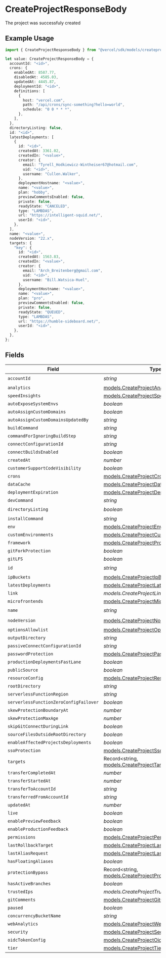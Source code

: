 # CreateProjectResponseBody

The project was successfuly created

## Example Usage

```typescript
import { CreateProjectResponseBody } from "@vercel/sdk/models/createprojectop.js";

let value: CreateProjectResponseBody = {
  accountId: "<id>",
  crons: {
    enabledAt: 8587.77,
    disabledAt: 4585.03,
    updatedAt: 4445.87,
    deploymentId: "<id>",
    definitions: [
      {
        host: "vercel.com",
        path: "/api/crons/sync-something?hello=world",
        schedule: "0 0 * * *",
      },
    ],
  },
  directoryListing: false,
  id: "<id>",
  latestDeployments: [
    {
      id: "<id>",
      createdAt: 3361.02,
      createdIn: "<value>",
      creator: {
        email: "Tyrell_Hodkiewicz-Wintheiser67@hotmail.com",
        uid: "<id>",
        username: "Cullen.Walker",
      },
      deploymentHostname: "<value>",
      name: "<value>",
      plan: "hobby",
      previewCommentsEnabled: false,
      private: false,
      readyState: "CANCELED",
      type: "LAMBDAS",
      url: "https://intelligent-squid.net/",
      userId: "<id>",
    },
  ],
  name: "<value>",
  nodeVersion: "22.x",
  targets: {
    "key": {
      id: "<id>",
      createdAt: 1563.83,
      createdIn: "<value>",
      creator: {
        email: "Arch_Breitenberg@gmail.com",
        uid: "<id>",
        username: "Bill.Watsica-Huel",
      },
      deploymentHostname: "<value>",
      name: "<value>",
      plan: "pro",
      previewCommentsEnabled: false,
      private: false,
      readyState: "QUEUED",
      type: "LAMBDAS",
      url: "https://humble-sideboard.net/",
      userId: "<id>",
    },
  },
};
```

## Fields

| Field                                                                                              | Type                                                                                               | Required                                                                                           | Description                                                                                        |
| -------------------------------------------------------------------------------------------------- | -------------------------------------------------------------------------------------------------- | -------------------------------------------------------------------------------------------------- | -------------------------------------------------------------------------------------------------- |
| `accountId`                                                                                        | *string*                                                                                           | :heavy_check_mark:                                                                                 | N/A                                                                                                |
| `analytics`                                                                                        | [models.CreateProjectAnalytics](../models/createprojectanalytics.md)                               | :heavy_minus_sign:                                                                                 | N/A                                                                                                |
| `speedInsights`                                                                                    | [models.CreateProjectSpeedInsights](../models/createprojectspeedinsights.md)                       | :heavy_minus_sign:                                                                                 | N/A                                                                                                |
| `autoExposeSystemEnvs`                                                                             | *boolean*                                                                                          | :heavy_minus_sign:                                                                                 | N/A                                                                                                |
| `autoAssignCustomDomains`                                                                          | *boolean*                                                                                          | :heavy_minus_sign:                                                                                 | N/A                                                                                                |
| `autoAssignCustomDomainsUpdatedBy`                                                                 | *string*                                                                                           | :heavy_minus_sign:                                                                                 | N/A                                                                                                |
| `buildCommand`                                                                                     | *string*                                                                                           | :heavy_minus_sign:                                                                                 | N/A                                                                                                |
| `commandForIgnoringBuildStep`                                                                      | *string*                                                                                           | :heavy_minus_sign:                                                                                 | N/A                                                                                                |
| `connectConfigurationId`                                                                           | *string*                                                                                           | :heavy_minus_sign:                                                                                 | N/A                                                                                                |
| `connectBuildsEnabled`                                                                             | *boolean*                                                                                          | :heavy_minus_sign:                                                                                 | N/A                                                                                                |
| `createdAt`                                                                                        | *number*                                                                                           | :heavy_minus_sign:                                                                                 | N/A                                                                                                |
| `customerSupportCodeVisibility`                                                                    | *boolean*                                                                                          | :heavy_minus_sign:                                                                                 | N/A                                                                                                |
| `crons`                                                                                            | [models.CreateProjectCrons](../models/createprojectcrons.md)                                       | :heavy_minus_sign:                                                                                 | N/A                                                                                                |
| `dataCache`                                                                                        | [models.CreateProjectDataCache](../models/createprojectdatacache.md)                               | :heavy_minus_sign:                                                                                 | N/A                                                                                                |
| `deploymentExpiration`                                                                             | [models.CreateProjectDeploymentExpiration](../models/createprojectdeploymentexpiration.md)         | :heavy_minus_sign:                                                                                 | N/A                                                                                                |
| `devCommand`                                                                                       | *string*                                                                                           | :heavy_minus_sign:                                                                                 | N/A                                                                                                |
| `directoryListing`                                                                                 | *boolean*                                                                                          | :heavy_check_mark:                                                                                 | N/A                                                                                                |
| `installCommand`                                                                                   | *string*                                                                                           | :heavy_minus_sign:                                                                                 | N/A                                                                                                |
| `env`                                                                                              | [models.CreateProjectEnv](../models/createprojectenv.md)[]                                         | :heavy_minus_sign:                                                                                 | N/A                                                                                                |
| `customEnvironments`                                                                               | [models.CreateProjectCustomEnvironments](../models/createprojectcustomenvironments.md)[]           | :heavy_minus_sign:                                                                                 | N/A                                                                                                |
| `framework`                                                                                        | [models.CreateProjectProjectsFramework](../models/createprojectprojectsframework.md)               | :heavy_minus_sign:                                                                                 | N/A                                                                                                |
| `gitForkProtection`                                                                                | *boolean*                                                                                          | :heavy_minus_sign:                                                                                 | N/A                                                                                                |
| `gitLFS`                                                                                           | *boolean*                                                                                          | :heavy_minus_sign:                                                                                 | N/A                                                                                                |
| `id`                                                                                               | *string*                                                                                           | :heavy_check_mark:                                                                                 | N/A                                                                                                |
| `ipBuckets`                                                                                        | [models.CreateProjectIpBuckets](../models/createprojectipbuckets.md)[]                             | :heavy_minus_sign:                                                                                 | N/A                                                                                                |
| `latestDeployments`                                                                                | [models.CreateProjectLatestDeployments](../models/createprojectlatestdeployments.md)[]             | :heavy_minus_sign:                                                                                 | N/A                                                                                                |
| `link`                                                                                             | *models.CreateProjectLink*                                                                         | :heavy_minus_sign:                                                                                 | N/A                                                                                                |
| `microfrontends`                                                                                   | [models.CreateProjectMicrofrontends](../models/createprojectmicrofrontends.md)                     | :heavy_minus_sign:                                                                                 | N/A                                                                                                |
| `name`                                                                                             | *string*                                                                                           | :heavy_check_mark:                                                                                 | N/A                                                                                                |
| `nodeVersion`                                                                                      | [models.CreateProjectNodeVersion](../models/createprojectnodeversion.md)                           | :heavy_check_mark:                                                                                 | N/A                                                                                                |
| `optionsAllowlist`                                                                                 | [models.CreateProjectOptionsAllowlist](../models/createprojectoptionsallowlist.md)                 | :heavy_minus_sign:                                                                                 | N/A                                                                                                |
| `outputDirectory`                                                                                  | *string*                                                                                           | :heavy_minus_sign:                                                                                 | N/A                                                                                                |
| `passiveConnectConfigurationId`                                                                    | *string*                                                                                           | :heavy_minus_sign:                                                                                 | N/A                                                                                                |
| `passwordProtection`                                                                               | [models.CreateProjectPasswordProtection](../models/createprojectpasswordprotection.md)             | :heavy_minus_sign:                                                                                 | N/A                                                                                                |
| `productionDeploymentsFastLane`                                                                    | *boolean*                                                                                          | :heavy_minus_sign:                                                                                 | N/A                                                                                                |
| `publicSource`                                                                                     | *boolean*                                                                                          | :heavy_minus_sign:                                                                                 | N/A                                                                                                |
| `resourceConfig`                                                                                   | [models.CreateProjectResourceConfig](../models/createprojectresourceconfig.md)                     | :heavy_minus_sign:                                                                                 | N/A                                                                                                |
| `rootDirectory`                                                                                    | *string*                                                                                           | :heavy_minus_sign:                                                                                 | N/A                                                                                                |
| `serverlessFunctionRegion`                                                                         | *string*                                                                                           | :heavy_minus_sign:                                                                                 | N/A                                                                                                |
| `serverlessFunctionZeroConfigFailover`                                                             | *boolean*                                                                                          | :heavy_minus_sign:                                                                                 | N/A                                                                                                |
| `skewProtectionBoundaryAt`                                                                         | *number*                                                                                           | :heavy_minus_sign:                                                                                 | N/A                                                                                                |
| `skewProtectionMaxAge`                                                                             | *number*                                                                                           | :heavy_minus_sign:                                                                                 | N/A                                                                                                |
| `skipGitConnectDuringLink`                                                                         | *boolean*                                                                                          | :heavy_minus_sign:                                                                                 | N/A                                                                                                |
| `sourceFilesOutsideRootDirectory`                                                                  | *boolean*                                                                                          | :heavy_minus_sign:                                                                                 | N/A                                                                                                |
| `enableAffectedProjectsDeployments`                                                                | *boolean*                                                                                          | :heavy_minus_sign:                                                                                 | N/A                                                                                                |
| `ssoProtection`                                                                                    | [models.CreateProjectSsoProtection](../models/createprojectssoprotection.md)                       | :heavy_minus_sign:                                                                                 | N/A                                                                                                |
| `targets`                                                                                          | Record<string, [models.CreateProjectTargets](../models/createprojecttargets.md)>                   | :heavy_minus_sign:                                                                                 | N/A                                                                                                |
| `transferCompletedAt`                                                                              | *number*                                                                                           | :heavy_minus_sign:                                                                                 | N/A                                                                                                |
| `transferStartedAt`                                                                                | *number*                                                                                           | :heavy_minus_sign:                                                                                 | N/A                                                                                                |
| `transferToAccountId`                                                                              | *string*                                                                                           | :heavy_minus_sign:                                                                                 | N/A                                                                                                |
| `transferredFromAccountId`                                                                         | *string*                                                                                           | :heavy_minus_sign:                                                                                 | N/A                                                                                                |
| `updatedAt`                                                                                        | *number*                                                                                           | :heavy_minus_sign:                                                                                 | N/A                                                                                                |
| `live`                                                                                             | *boolean*                                                                                          | :heavy_minus_sign:                                                                                 | N/A                                                                                                |
| `enablePreviewFeedback`                                                                            | *boolean*                                                                                          | :heavy_minus_sign:                                                                                 | N/A                                                                                                |
| `enableProductionFeedback`                                                                         | *boolean*                                                                                          | :heavy_minus_sign:                                                                                 | N/A                                                                                                |
| `permissions`                                                                                      | [models.CreateProjectPermissions](../models/createprojectpermissions.md)                           | :heavy_minus_sign:                                                                                 | N/A                                                                                                |
| `lastRollbackTarget`                                                                               | [models.CreateProjectLastRollbackTarget](../models/createprojectlastrollbacktarget.md)             | :heavy_minus_sign:                                                                                 | N/A                                                                                                |
| `lastAliasRequest`                                                                                 | [models.CreateProjectLastAliasRequest](../models/createprojectlastaliasrequest.md)                 | :heavy_minus_sign:                                                                                 | N/A                                                                                                |
| `hasFloatingAliases`                                                                               | *boolean*                                                                                          | :heavy_minus_sign:                                                                                 | N/A                                                                                                |
| `protectionBypass`                                                                                 | Record<string, [models.CreateProjectProtectionBypass](../models/createprojectprotectionbypass.md)> | :heavy_minus_sign:                                                                                 | N/A                                                                                                |
| `hasActiveBranches`                                                                                | *boolean*                                                                                          | :heavy_minus_sign:                                                                                 | N/A                                                                                                |
| `trustedIps`                                                                                       | *models.CreateProjectTrustedIps*                                                                   | :heavy_minus_sign:                                                                                 | N/A                                                                                                |
| `gitComments`                                                                                      | [models.CreateProjectGitComments](../models/createprojectgitcomments.md)                           | :heavy_minus_sign:                                                                                 | N/A                                                                                                |
| `paused`                                                                                           | *boolean*                                                                                          | :heavy_minus_sign:                                                                                 | N/A                                                                                                |
| `concurrencyBucketName`                                                                            | *string*                                                                                           | :heavy_minus_sign:                                                                                 | N/A                                                                                                |
| `webAnalytics`                                                                                     | [models.CreateProjectWebAnalytics](../models/createprojectwebanalytics.md)                         | :heavy_minus_sign:                                                                                 | N/A                                                                                                |
| `security`                                                                                         | [models.CreateProjectSecurity](../models/createprojectsecurity.md)                                 | :heavy_minus_sign:                                                                                 | N/A                                                                                                |
| `oidcTokenConfig`                                                                                  | [models.CreateProjectOidcTokenConfig](../models/createprojectoidctokenconfig.md)                   | :heavy_minus_sign:                                                                                 | N/A                                                                                                |
| `tier`                                                                                             | [models.CreateProjectTier](../models/createprojecttier.md)                                         | :heavy_minus_sign:                                                                                 | N/A                                                                                                |